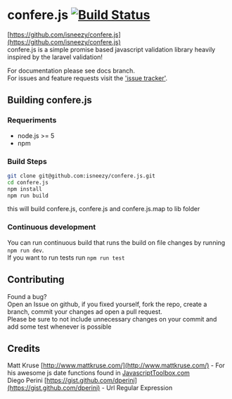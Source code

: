 # confere.js  [![Build Status](https://travis-ci.org/isneezy/confere.js.svg?branch=master)](https://travis-ci.org/isneezy/confere.js)
[https://github.com/isneezy/confere.js](https://github.com/isneezy/confere.js)  
confere.js is a simple promise based javascript validation library heavily inspired by the laravel validation!

For documentation please see docs branch.  
For issues and feature requests visit the ['issue tracker'](https://github.com/isneezy/confere.js/issues).

## Building confere.js
### Requeriments
- node.js >= 5
- npm

### Build Steps
```sh
git clone git@github.com:isneezy/confere.js.git
cd confere.js
npm install
npm run build
```

this will build confere.js, confere.js and confere.js.map to lib folder

### Continuous development
You can run continuous build that runs the build on file changes by running `npm run dev`.  
If you want to run tests run `npm run test`

## Contributing
Found a bug?  
Open an Issue on github, if you fixed yourself, fork the repo, create a branch,
commit your changes ad open a pull request.  
Please be sure to not include unnecessary changes on your commit and add some test whenever is possible
  
## Credits
Matt Kruse [http://www.mattkruse.com/](http://www.mattkruse.com/) - For his awesome js date functions found in [JavascriptToolbox.com](javascriptToolbox.com)  
Diego Perini [https://gist.github.com/dperini](https://gist.github.com/dperini) - Url Regular Expression